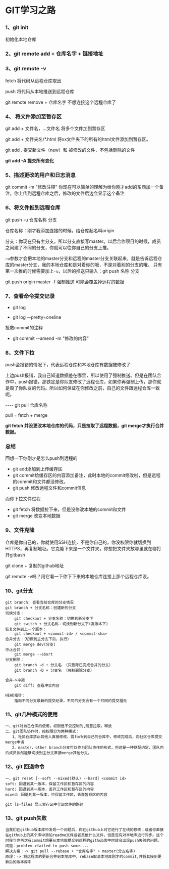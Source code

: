 # GIT学习之路

### 1、git init

初始化本地仓库

### 2、git remote add + 仓库名字 + 链接地址

### 3、git remote -v

fetch 将代码从远程仓库取出

push 将代码从本地推送到远程仓库

git remote remove + 仓库名字 不想连接这个远程仓库了

### 4、 将文件添加至暂存区

git add  + 文件名，...文件名  将多个文件加到暂存区

git add + 文件夹名/*.html 将xx文件夹下的所有的html文件添加到暂存区。

git add . 提交新文件（new）和 被修改的文件，不包括删除的文件

**git add -A 提交所有变化**

### 5、描述更改的用户和日志消息

git commit -m "修改注释"  你现在可以简单的理解为给你刚才add的东西加一个备注，你上传到远程仓库之后，修改的文件后边会显示这个备注

### 6、将文件推到远程仓库

git push -u 仓库名称 分支

仓库名称：刚才我添加连接的时候，给仓库起名叫origin

分支：你现在只有主分支，所以分支直接写master。以后合作项目的时候，成员之间建了不同的分支，你就可以往你自己的分支上推。

 `–u`参数才会把本地的master分支和远程的master分支关联起来，就是告诉远程仓库的master分支，我的本地仓库和是对着你的哦，不是对着别的分支的哦。
只有第一次推的时候需要加上`-u`，以后的推送只输入：git push 名称 分支

git push origin master -f  强制推送 可能会覆盖掉远程的数据

### 7、查看命令提交记录

- git log

- git log --pretty=oneline

抢救commit的注释

- git commit --amend -m "修改的内容"


### 8、文件下拉

push会报错的情况下，代表远程仓库和本地仓库有数据被修改了

上边push报错，我自己知道数据差在哪里，所以使用了强制推送。但是在团队合作中，push报错，那铁定是你队友修改了远程仓库，如果你再强制上传，那你就是毁了你队友的代码。所以如何保证在你修改之前，自己的文件跟远程仓库一致呢。

---- git pull 仓库名称

pull = fetch + merge

**git fetch 并没更改本地仓库的代码，只是拉取了远程数据，git merge才执行合并数据。**



### 总结

回想一下你刚才是怎么push到远程的

- git add添加到上传缓存区
- git commit给缓存区的内容添加备注，此时本地的commit修改啦，但是远程的commit和文件都没修改。
- git push 修改远程文件和commit信息

而你下拉文件过程

- git fetch 将数据拉下来，但是没修改本地的commit和文件
- git merge 改变本地数据



### 9、文件克隆

仓库是你自己的，你就使用SSH连接，不是你自己的，你没权限你就切换到HTTPS，再复制地址。它克隆下来是一个文件夹，你想把文件夹放哪里就在哪打开gitbash

git clone + 复制的github地址

git remote -v吗？用它看一下你下下来的本地仓库连接上那个远程仓库没。



### 10、git分支

```git
git branch: 查看当前仓库的分支情况
git branch + 分支名称：创建新的分支
切换分支：
    git checkout + 分支名称：切换到新分支下
    git switch + 分支名称：切换到新分支下(高版本下)
恢复文件到上一个版本：
	git checkout + <commit-id> / <commit-sha>
合并分支：（切换到主分支下后，执行）
	git merge dev(分支)
中止合并：	
	git merge --abort
分支删除：
	git branch -d + 分支名 （只删除已完成合并的分支）
	git branch -D + 分支名 （强制删除分支）

合并->冲突
	git diff: 查看冲突内容
	
HEAD指针：
	指向不同分支最新的提交纪录，不同的分支会有一个共同的提交祖先
```

### 11、git几种模式的使用

```git
一、git对自己仓库的使用，权限是不受控制的,随意拉取，释放
二、git团队协作时，按权限分为两种模式：
   1、社区仓库禁止其他人直接修改，需fork到自己的仓库中，修改完成后，向社区仓库提交merge申请
   2、master，other branch分支可以作为团队协作的形式，但这是一种默契约定，团队内的成员依然能够切换到主分支直接merge其他分支。
```

### 12、git 回退命令

```
一、git reset [--soft --mixed(默认) --hard] <commit id>
soft: 回退到某一版本，保留工作区和暂存区的内容
hard: 回退到某一版本，丢弃工作区和暂存区的内容
mixed: 回退到某一版本，只保留工作区，丢弃暂存区的内容

git ls-files 显示暂存区中全部文件的路径
```

### 13、git push失败

```
当我们在github版本库中发现一个问题后，你在github上对它进行了在线的修改；或者你直接在github上的某个库中添加readme文件或者其他什么文件，但是没有对本地库进行同步。这个时候当你再次有commit想要从本地库提交到远程的github库中时就会出现push失败的问题。
问题：problem->failed to push some....
解决方案：-> git pull --rebase + "仓库名字" + master(分支名字)
原理：-> 将远程库的更新合并到本地库中，rebase取消本地库刚才的commit,并将其接到更新后的版本库中

```









